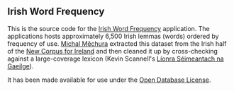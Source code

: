 ## Irish Word Frequency

This is the source code for the [Irish Word Frequency](https://codylewis.github.io/irish-word-frequency/) application. The applications hosts approximately 6,500 Irish lemmas (words) ordered by frequency of use. [Michal Měchura](https://cadhan.com/lsg/) extracted this dataset from the Irish half of the [New Corpus for Ireland](https://corpas.focloir.ie/) and then cleaned it up by cross-checking against a large-coverage lexicon (Kevin Scannell's [Líonra Séimeantach na Gaeilge](https://cadhan.com/lsg/)).

It has been made available for use under the [Open Database License](https://opendatacommons.org/licenses/odbl/summary/).
